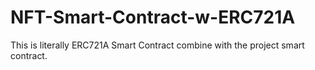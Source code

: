 # NFT-Smart-Contract-w-ERC721A
This is literally ERC721A Smart Contract combine with the project smart contract.
